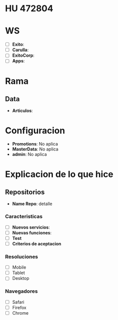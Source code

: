 
# HU 472804

# WS
- [ ] **Exito**:
- [ ] **Carulla**:
- [ ] **ExitoCorp**:
- [ ] **Apps**:

# Rama

## Data
- **Articulos**:

# Configuracion
- **Promotions**: No aplica
- **MasterData**: No aplica
- **admin**: No aplica

# Explicacion de lo que hice

## Repositorios
- **Name Repo**: detalle 

### Caracteristicas
- [ ] **Nuevos servicios**:
- [ ] **Nuevas funciones**:
- [ ] **Test**
- [ ] **Criterios de aceptacion**

### Resoluciones
- [ ] Mobile
- [ ] Tablet
- [ ] Desktop

### Navegadores
- [ ] Safari
- [ ] Firefox
- [ ] Chrome